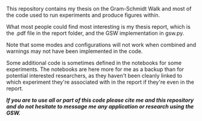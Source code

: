This repository contains my thesis on the Gram-Schmidt Walk and most of the code used to run experiments and produce figures within. 

What most people could find most interesting is my thesis report, which is the .pdf file in the report folder, and the GSW implementation in gsw.py. 

Note that some modes and configurations will not work when combined and warnings may not have been implemented in the code.

Some additional code is sometimes defined in the notebooks for some experiments. The notebooks are here more for me as a backup than for potential interested researchers, as they haven't been cleanly linked to which experiment they're associated with in the report if they're even in the report. 

***If you are to use all or part of this code please cite me and this repository and do not hesitate to message me any application or research using the GSW.***
